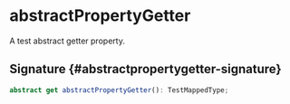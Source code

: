 # abstractPropertyGetter

A test abstract getter property.

## Signature {#abstractpropertygetter-signature}

```typescript
abstract get abstractPropertyGetter(): TestMappedType;
```
